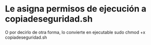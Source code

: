 # Le asigna permisos de ejecución a copiadeseguridad.sh
O por decirlo de otra forma, lo convierte en ejecutable
sudo chmod +x copiadeseguridad.sh
